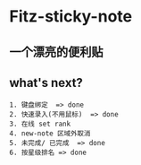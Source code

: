 # Fitz-sticky-note

## 一个漂亮的便利贴

## what's next?
	1. 键盘绑定  => done
	2. 快速录入(不用鼠标)  => done
	3. 在线 set rank  
	4. new-note 区域外取消
	5. 未完成/ 已完成  => done
	6. 按星级排名 => done
